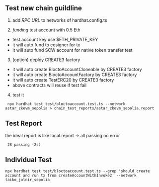 
## Test new chain guildline

1. add *RPC URL* to networks of hardhat.config.ts 

2. *funding* test account with 0.5 Eth 
* test account key use $ETH_PRIVATE_KEY
* it will auto fund to cosigner for tx
* it will auto fund SCW account for native token transfer test

3. (option) deploy CREATE3 factory 
* it will auto create BloctoAccountCloneable by CREATE3 factory 
* it will auto create BloctoAccountFactory by CREATE3 factory 
* it will auto create TestERC20 by CREATE3 factory 
* above contracts will reuse if test fail

4. test it 
```
 npx hardhat test test/bloctoaccount.test.ts --network astar_zkevm_sepolia > chain_test_reports/astar_zkevm_sepolia.report
```

## Test Report

the ideal report is like local.report -> all passing no error
```
 28 passing (2s)
```

## Individual Test

```
npx hardhat test test/bloctoaccount.test.ts --grep 'should create account and run tx from createAccountWithInvoke2' --network taiko_jolnir_sepolia
```



